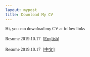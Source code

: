 ```yaml
---
layout: mypost
title: Download My CV
---
```


<p>
	<span class="hcdict" style="font-family:verdana, &quot;font-size:14px;color:#282828;background-color:#FFFFFF;">Hi, you can download my CV at follow links<br />
<br />
Resume 2019.10.17&nbsp;&nbsp;</span><span style="font-family:verdana, &quot;font-size:14px;color:#282828;background-color:#FFFFFF;"><a href="https://github.com/ChuanyuXue/profile/blob/master/static/Chuan-yuXue.pdf" target="_blank">[English]</a></span>
</p>
<p>
	<span style="font-family:verdana, &quot;font-size:14px;color:#282828;background-color:#FFFFFF;"><span class="hcdict" style="font-family:verdana, &quot;font-size:14px;color:#282828;background-color:#FFFFFF;">Resume 2019.10.17&nbsp;&nbsp;</span><a href="https://github.com/ChuanyuXue/profile/blob/master/static/%E8%96%9B%E4%BC%A0%E9%9B%A8.pdf" target="_blank"><span style="font-family:verdana, &quot;font-size:14px;color:#282828;background-color:#FFFFFF;">[中文]</span></a><br />
</span>
</p>
<p>
	<br />
</p>
<p>
	<br />
</p>


